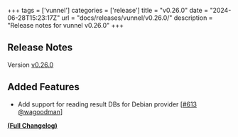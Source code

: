 +++
tags = ['vunnel']
categories = ['release']
title = "v0.26.0"
date = "2024-06-28T15:23:17Z"
url = "docs/releases/vunnel/v0.26.0/"
description = "Release notes for vunnel v0.26.0"
+++

## Release Notes

Version [v0.26.0](https://github.com/anchore/vunnel/releases/tag/v0.26.0)

## Added Features

- Add support for reading result DBs for Debian provider [[#613](https://github.com/anchore/vunnel/pull/613) [@wagoodman](https://github.com/wagoodman)]

**[(Full Changelog)](https://github.com/anchore/vunnel/compare/v0.25.0...v0.26.0)**
